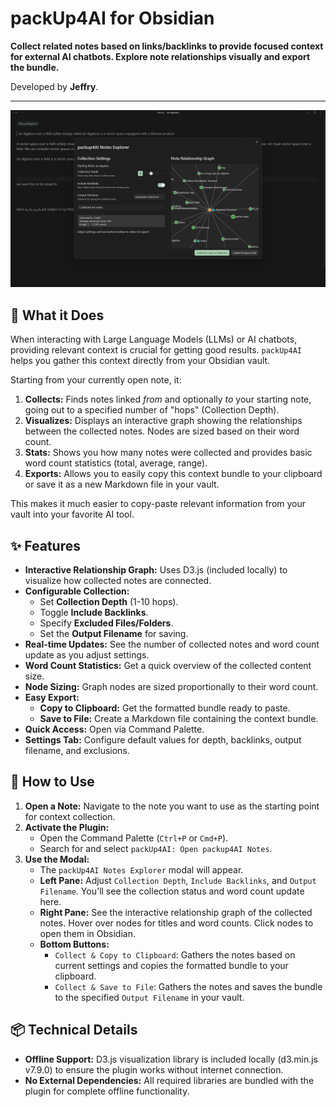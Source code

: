 # packUp4AI for Obsidian

**Collect related notes based on links/backlinks to provide focused context for external AI chatbots. Explore note relationships visually and export the bundle.**

Developed by **Jeffry**.

---

![](assets/example.png)

## 🤔 What it Does

When interacting with Large Language Models (LLMs) or AI chatbots, providing relevant context is crucial for getting good results. `packUp4AI` helps you gather this context directly from your Obsidian vault.

Starting from your currently open note, it:

1.  **Collects:** Finds notes linked *from* and optionally *to* your starting note, going out to a specified number of "hops" (Collection Depth).
2.  **Visualizes:** Displays an interactive graph showing the relationships between the collected notes. Nodes are sized based on their word count.
3.  **Stats:** Shows you how many notes were collected and provides basic word count statistics (total, average, range).
4.  **Exports:** Allows you to easily copy this context bundle to your clipboard or save it as a new Markdown file in your vault.

This makes it much easier to copy-paste relevant information from your vault into your favorite AI tool.

## ✨ Features

*   **Interactive Relationship Graph:** Uses D3.js (included locally) to visualize how collected notes are connected.
*   **Configurable Collection:**
    *   Set **Collection Depth** (1-10 hops).
    *   Toggle **Include Backlinks**.
    *   Specify **Excluded Files/Folders**.
    *   Set the **Output Filename** for saving.
*   **Real-time Updates:** See the number of collected notes and word count update as you adjust settings.
*   **Word Count Statistics:** Get a quick overview of the collected content size.
*   **Node Sizing:** Graph nodes are sized proportionally to their word count.
*   **Easy Export:**
    *   **Copy to Clipboard:** Get the formatted bundle ready to paste.
    *   **Save to File:** Create a Markdown file containing the context bundle.
*   **Quick Access:** Open via Command Palette.
*   **Settings Tab:** Configure default values for depth, backlinks, output filename, and exclusions.

## 🚀 How to Use

1.  **Open a Note:** Navigate to the note you want to use as the starting point for context collection.
2.  **Activate the Plugin:**
    *   Open the Command Palette (`Ctrl+P` or `Cmd+P`).
    *   Search for and select `packUp4AI: Open packup4AI Notes`.
3.  **Use the Modal:**
    *   The `packUp4AI Notes Explorer` modal will appear.
    *   **Left Pane:** Adjust `Collection Depth`, `Include Backlinks`, and `Output Filename`. You'll see the collection status and word count update here.
    *   **Right Pane:** See the interactive relationship graph of the collected notes. Hover over nodes for titles and word counts. Click nodes to open them in Obsidian.
    *   **Bottom Buttons:**
        *   `Collect & Copy to Clipboard`: Gathers the notes based on current settings and copies the formatted bundle to your clipboard.
        *   `Collect & Save to File`: Gathers the notes and saves the bundle to the specified `Output Filename` in your vault.

## 📦 Technical Details

*   **Offline Support:** D3.js visualization library is included locally (d3.min.js v7.9.0) to ensure the plugin works without internet connection.
*   **No External Dependencies:** All required libraries are bundled with the plugin for complete offline functionality.

